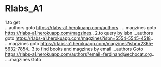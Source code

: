 # Rlabs_A1
1.to get  
...authors goto https://rlabs-a1.herokuapp.com/authors..
...magzines goto https://rlabs-a1.herokuapp.com/magzines..
2.to query by isbn
...authors goto https://rlabs-a1.herokuapp.com/magzines?isbn=5554-5545-4518..
...magzines goto https://rlabs-a1.herokuapp.com/magzines?isbn=2365-5632-7854..
3.to find books and magzines by email
...authors Goto https://rlabs-a1.herokuapp.com/authors?email=ferdinand@echocat.org..
....magzines Goto 
